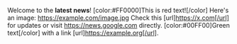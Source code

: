 Welcome to the **latest news**!
[color:#FF0000]This is red text![/color]
Here's an image: https://example.com/image.jpg
Check this [url]https://x.com[/url] for updates or visit https://news.google.com directly.
[color:#00FF00]Green text[/color] with a link [url]https://example.org[/url].
